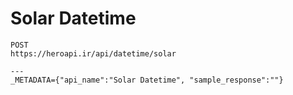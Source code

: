 # Solar Datetime

```
POST
https://heroapi.ir/api/datetime/solar

---
_METADATA={"api_name":"Solar Datetime", "sample_response":""}
```


